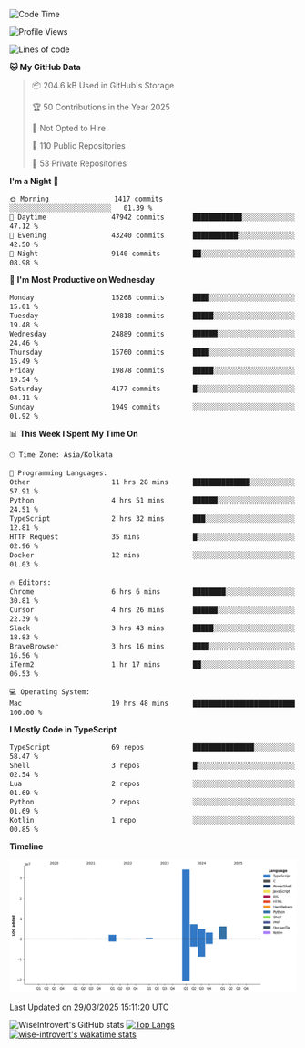 <!--START_SECTION:waka-->
![Code Time](http://img.shields.io/badge/Code%20Time-2%2C307%20hrs%207%20mins-blue)

![Profile Views](http://img.shields.io/badge/Profile%20Views-0-blue)

![Lines of code](https://img.shields.io/badge/From%20Hello%20World%20I%27ve%20Written-58.5%20million%20lines%20of%20code-blue)

**🐱 My GitHub Data** 

> 📦 204.6 kB Used in GitHub's Storage 
 > 
> 🏆 50 Contributions in the Year 2025
 > 
> 🚫 Not Opted to Hire
 > 
> 📜 110 Public Repositories 
 > 
> 🔑 53 Private Repositories 
 > 
**I'm a Night 🦉** 

```text
🌞 Morning                1417 commits        ░░░░░░░░░░░░░░░░░░░░░░░░░   01.39 % 
🌆 Daytime                47942 commits       ████████████░░░░░░░░░░░░░   47.12 % 
🌃 Evening                43240 commits       ███████████░░░░░░░░░░░░░░   42.50 % 
🌙 Night                  9140 commits        ██░░░░░░░░░░░░░░░░░░░░░░░   08.98 % 
```
📅 **I'm Most Productive on Wednesday** 

```text
Monday                   15268 commits       ████░░░░░░░░░░░░░░░░░░░░░   15.01 % 
Tuesday                  19818 commits       █████░░░░░░░░░░░░░░░░░░░░   19.48 % 
Wednesday                24889 commits       ██████░░░░░░░░░░░░░░░░░░░   24.46 % 
Thursday                 15760 commits       ████░░░░░░░░░░░░░░░░░░░░░   15.49 % 
Friday                   19878 commits       █████░░░░░░░░░░░░░░░░░░░░   19.54 % 
Saturday                 4177 commits        █░░░░░░░░░░░░░░░░░░░░░░░░   04.11 % 
Sunday                   1949 commits        ░░░░░░░░░░░░░░░░░░░░░░░░░   01.92 % 
```


📊 **This Week I Spent My Time On** 

```text
🕑︎ Time Zone: Asia/Kolkata

💬 Programming Languages: 
Other                    11 hrs 28 mins      ██████████████░░░░░░░░░░░   57.91 % 
Python                   4 hrs 51 mins       ██████░░░░░░░░░░░░░░░░░░░   24.51 % 
TypeScript               2 hrs 32 mins       ███░░░░░░░░░░░░░░░░░░░░░░   12.81 % 
HTTP Request             35 mins             █░░░░░░░░░░░░░░░░░░░░░░░░   02.96 % 
Docker                   12 mins             ░░░░░░░░░░░░░░░░░░░░░░░░░   01.03 % 

🔥 Editors: 
Chrome                   6 hrs 6 mins        ████████░░░░░░░░░░░░░░░░░   30.81 % 
Cursor                   4 hrs 26 mins       ██████░░░░░░░░░░░░░░░░░░░   22.39 % 
Slack                    3 hrs 43 mins       █████░░░░░░░░░░░░░░░░░░░░   18.83 % 
BraveBrowser             3 hrs 16 mins       ████░░░░░░░░░░░░░░░░░░░░░   16.56 % 
iTerm2                   1 hr 17 mins        ██░░░░░░░░░░░░░░░░░░░░░░░   06.53 % 

💻 Operating System: 
Mac                      19 hrs 48 mins      █████████████████████████   100.00 % 
```

**I Mostly Code in TypeScript** 

```text
TypeScript               69 repos            ███████████████░░░░░░░░░░   58.47 % 
Shell                    3 repos             █░░░░░░░░░░░░░░░░░░░░░░░░   02.54 % 
Lua                      2 repos             ░░░░░░░░░░░░░░░░░░░░░░░░░   01.69 % 
Python                   2 repos             ░░░░░░░░░░░░░░░░░░░░░░░░░   01.69 % 
Kotlin                   1 repo              ░░░░░░░░░░░░░░░░░░░░░░░░░   00.85 % 
```



**Timeline**

![Lines of Code chart](https://raw.githubusercontent.com/wise-introvert/wise-introvert/master/assets/bar_graph.png)


 Last Updated on 29/03/2025 15:11:20 UTC
<!--END_SECTION:waka-->

![WiseIntrovert's GitHub stats](https://github-readme-stats.vercel.app/api?username=wise-introvert&count_private=true&show_icons=true)
[![Top Langs](https://github-readme-stats.vercel.app/api/top-langs/?username=wise-introvert&langs_count=10)](https://github.com/anuraghazra/github-readme-stats)
[![wise-introvert's wakatime stats](https://github-readme-stats.vercel.app/api/wakatime?username=wiseintrovert)](https://github.com/anuraghazra/github-readme-stats)
